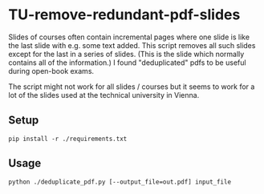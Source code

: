 # TU-remove-redundant-pdf-slides

Slides of courses often contain incremental pages where one slide is like the last slide with e.g. some text added. This script removes all such slides except for the last in a series of slides. (This is the slide which normally contains all of the information.) I found "deduplicated" pdfs to be useful during open-book exams.

The script might not work for all slides / courses but it seems to work for a lot of the slides used at the technical university in Vienna.

## Setup

```shell
pip install -r ./requirements.txt
```

## Usage

```shell
python ./deduplicate_pdf.py [--output_file=out.pdf] input_file
```
